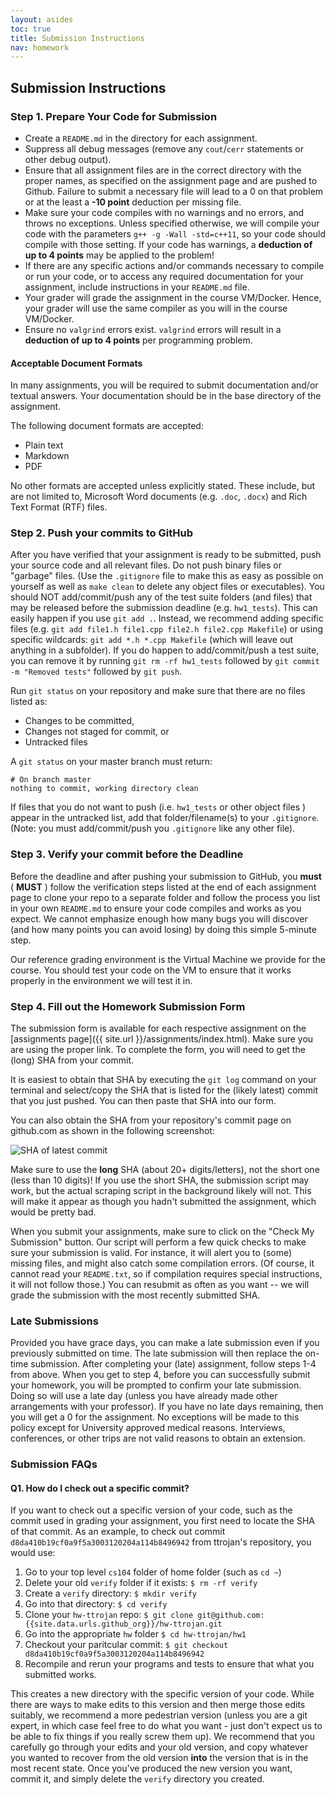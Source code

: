 ```yaml
---
layout: asides
toc: true
title: Submission Instructions
nav: homework
---
```


## Submission Instructions

### Step 1. Prepare Your Code for Submission

  + Create a `README.md` in the directory for each assignment.
  + Suppress all debug messages (remove any `cout`/`cerr` statements or other debug output).
  + Ensure that all assignment files are in the correct directory with the proper names, as specified on the assignment page and are pushed to Github.  Failure to submit a necessary file will lead to a 0 on that problem or at the least a **-10 point** deduction per missing file. 
  + Make sure your code compiles with no warnings and no errors, and throws no exceptions. Unless specified otherwise, we will compile your code with the parameters `g++ -g -Wall -std=c++11`, so your code should compile with those setting.  If your code has warnings, a **deduction of up to 4 points** may be applied to the problem!  
  + If there are any specific actions and/or commands necessary to compile or run your code, or to access any required documentation for your assignment, include instructions in your `README.md` file.
  + Your grader will grade the assignment in the course VM/Docker. Hence, your grader will use the same compiler as you will in the course VM/Docker.
  + Ensure no `valgrind` errors exist.  `valgrind` errors will result in a **deduction of up to 4 points** per programming problem.

  


#### Acceptable Document Formats
In many assignments, you will be required to submit documentation and/or textual answers. Your documentation should be in the base directory of the assignment.

The following document formats are accepted:

  + Plain text
  + Markdown
  + PDF
  
No other formats are accepted unless explicitly stated. These include, but are not limited to, Microsoft Word documents (e.g. `.doc`, `.docx`) and Rich Text Format (RTF) files.

### Step 2. Push your commits to GitHub
After you have verified that your assignment is ready to be submitted, push your source code and all relevant files. Do not push binary files or "garbage" files. (Use the `.gitignore` file to make this as easy as possible on yourself as well as `make clean` to delete any object files or executables). You should NOT add/commit/push any of the test suite folders (and files) that may be released before the submission deadline (e.g. `hw1_tests`).  This can easily happen if you use `git add .`. Instead, we recommend adding specific files (e.g. `git add file1.h file1.cpp file2.h file2.cpp Makefile`) or using specific wildcards: `git add *.h *.cpp Makefile` (which will leave out anything in a subfolder).  If you do happen to add/commit/push a test suite, you can remove it by running `git rm -rf hw1_tests` followed by `git commit -m "Removed tests"` followed by `git push`.  

Run `git status` on your repository and make sure that there are no files listed as:

  + Changes to be committed,
  + Changes not staged for commit, or
  + Untracked files

A `git status` on your master branch must return:
    
```
# On branch master
nothing to commit, working directory clean
```

If files that you do not want to push (i.e. `hw1_tests` or other object files ) appear in the untracked list, add that folder/filename(s) to your `.gitignore`.  (Note: you must add/commit/push you `.gitignore` like any other file).

### Step 3. Verify your commit **before** the Deadline

Before the deadline and after pushing your submission to GitHub, you **must** ( **MUST** ) follow the verification steps listed at the end of each assignment page to clone your repo to a separate folder and follow the process you list in your own `README.md` to ensure your code compiles and works as you expect. We cannot emphasize enough how many bugs you will discover (and how many points you can avoid losing) by doing this simple 5-minute step.

Our reference grading environment is the Virtual Machine we provide for the course. You should test your code on the VM to ensure that it works properly in the environment we will test it in.

### Step 4. Fill out the Homework Submission Form
The submission form is available for each respective assignment on the [assignments page]({{ site.url }}/assignments/index.html). Make sure you are using the proper link. To complete the form, you will need to get the (long) SHA from your commit. 

It is easiest to obtain that SHA by executing the `git log` command on your terminal and select/copy the SHA that is listed for the (likely latest) commit that you just pushed.  You can then paste that SHA into our form.

You can also obtain the SHA from your repository's commit page on github.com as shown in the following screenshot:

![SHA of latest commit]({{site.baseurl}}/homework/img/github_commit-sha.png)

Make sure to use the **long** SHA (about 20+ digits/letters), not the short one (less than 10 digits)! If you use the short SHA, the submission script may work, but the actual scraping script in the background likely will not. This will make it appear as though you hadn't submitted the assignment, which would be pretty bad.

When you submit your assignments, make sure to click on the "Check My Submission" button. Our script will perform a few quick checks to make sure your submission is valid. For instance, it will alert you to (some) missing files, and might also catch some compilation errors. (Of course, it cannot read your `README.txt`, so if compilation requires special instructions, it will not follow those.) You can resubmit as often as you want -- we will grade the submission with the most recently submitted SHA.

### Late Submissions
Provided you have grace days, you can make a late submission even if you previously submitted on time. The late submission will then replace the on-time submission. After completing your (late) assignment, follow steps 1-4 from above. When you get to step 4, before you can successfully submit your homework, you will be prompted to confirm your late submission. Doing so will use a late day (unless you have already made other arrangements with your professor).  If you have no late days remaining, then you will get a 0 for the assignment. No exceptions will be made to this policy except for University approved medical reasons. Interviews, conferences, or other trips are not valid reasons to obtain an extension.


### Submission FAQs
#### Q1. How do I check out a specific commit?
If you want to check out a specific version of your code, such as the commit used in grading your assignment, you first need to locate the SHA of that commit. As an example, to check out commit `d8da410b19cf0a9f5a3003120204a114b8496942` from ttrojan's repository, you would use:

1. Go to your top level `cs104` folder of home folder (such as `cd ~`)
1. Delete your old `verify` folder if it exists: `$ rm -rf verify`
1. Create a `verify` directory: `$ mkdir verify`
1. Go into that directory: `$ cd verify`
1. Clone your `hw-ttrojan` repo: `$ git clone git@github.com:{{site.data.urls.github_org}}/hw-ttrojan.git`
1. Go into the appropriate `hw` folder `$ cd hw-ttrojan/hw1`
1. Checkout your paritcular commit:  `$ git checkout d8da410b19cf0a9f5a3003120204a114b8496942`
1. Recompile and rerun your programs and tests to ensure that what you submitted works.
 

This creates a new directory with the specific version of your code. While there are ways to make edits to this version and then merge those edits suitably, we recommend a more pedestrian version (unless you are a git expert, in which case feel free to do what you want - just don't expect us to be able to fix things if you really screw them up). We recommend that you carefully go through your edits and your old version, and copy whatever you wanted to recover from the old version **into** the version that is in the most recent state. Once you've produced the new version you want, commit it, and simply delete the `verify` directory you created.
